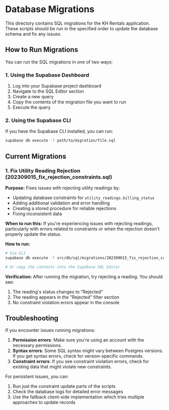 # Database Migrations

This directory contains SQL migrations for the KH Rentals application. These scripts should be run in the specified order to update the database schema and fix any issues.

## How to Run Migrations

You can run the SQL migrations in one of two ways:

### 1. Using the Supabase Dashboard

1. Log into your Supabase project dashboard
2. Navigate to the SQL Editor section
3. Create a new query
4. Copy the contents of the migration file you want to run
5. Execute the query

### 2. Using the Supabase CLI

If you have the Supabase CLI installed, you can run:

```bash
supabase db execute -f path/to/migration/file.sql
```

## Current Migrations

### 1. Fix Utility Reading Rejection (202309015_fix_rejection_constraints.sql)

**Purpose:** Fixes issues with rejecting utility readings by:
- Updating database constraints for `utility_readings.billing_status`
- Adding additional validation and error handling
- Creating a stored procedure for reliable rejections
- Fixing inconsistent data

**When to run this:** If you're experiencing issues with rejecting readings, particularly with errors related to constraints or when the rejection doesn't properly update the status.

**How to run:**
```bash
# Via CLI
supabase db execute -f src/db/sql/migrations/202309015_fix_rejection_constraints.sql

# Or copy the contents into the Supabase SQL Editor
```

**Verification:** After running the migration, try rejecting a reading. You should see:
1. The reading's status changes to "Rejected"
2. The reading appears in the "Rejected" filter section 
3. No constraint violation errors appear in the console

## Troubleshooting

If you encounter issues running migrations:

1. **Permission errors**: Make sure you're using an account with the necessary permissions.
2. **Syntax errors**: Some SQL syntax might vary between Postgres versions. If you get syntax errors, check for version-specific commands.
3. **Constraint errors**: If you see constraint violation errors, check for existing data that might violate new constraints.

For persistent issues, you can:
1. Run just the constraint update parts of the scripts
2. Check the database logs for detailed error messages
3. Use the fallback client-side implementation which tries multiple approaches to update records 